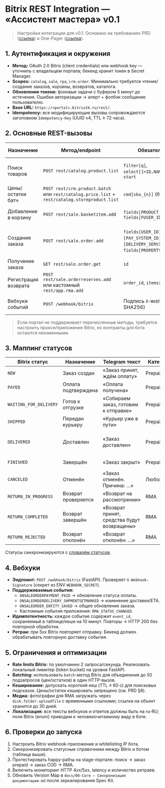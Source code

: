 # Bitrix REST Integration — «Ассистент мастера» v0.1

> Настройки интеграции для v0.1. Основано на требованиях PRD ([ссылка](../../docs/PRD%20%E2%80%94%20%C2%AB%D0%90%D1%81%D1%81%D0%B8%D1%81%D1%82%D0%B5%D0%BD%D1%82%20%D0%BC%D0%B0%D1%81%D1%82%D0%B5%D1%80%D0%B0%C2%BB.md)) и One-Pager ([ссылка](../../docs/ONE-PAGER%20%E2%80%94%20%D0%90%D1%81%D1%81%D0%B8%D1%81%D1%82%D0%B5%D0%BD%D1%82%20%D0%BC%D0%B0%D1%81%D1%82%D0%B5%D1%80%D0%B0%20v0.1.md)).

## 1. Аутентификация и окружения
- **Метод:** OAuth 2.0 Bitrix (client credentials) или webhook key — уточнить с владельцем портала; бекенд хранит токен в Secret Manager.
- **Scopes:** `catalog`, `sale`, `rpa`, `crm.order`. Минимально требуется чтение/создание заказов, корзины, возвратов, каталога.
- **Обновление токена:** фоновые задачи с буфером 5 минут до истечения. Ошибки авторизации → алерт + фолбэк сообщение пользователю.
- **Base URL:** `https://<portal>.bitrix24.ru/rest/`.
- **Idempotency:** все модифицирующие вызовы сопровождаются заголовком `Idempotency-Key` (UUID v4, TTL ≥ 72 часа).

## 2. Основные REST-вызовы
| Назначение | Метод/endpoint | Обязательные параметры | Важные ответы | Нефункциональные требования |
| --- | --- | --- | --- | --- |
| Поиск товаров | `POST rest/catalog.product.list` | `filter[q]`, `select[]=ID,NAME,PRICE,DETAIL_PICTURE`, `start` | `result.items[]` с SKU и ценой | Таймаут 3 с, p95 < 250 мс, до 2 ретраев (250/500 мс + jitter) |
| Цены/остатки батч | `POST rest/crm.product.batch` или `rest/catalog.price.list` + `rest/catalog.storeproduct.list` | `cmd[sku_{n}]` (батч ≤ 50 SKU) | `result.result.sku_{n}` с `PRICE`, `CURRENCY`, `STORE_AMOUNT[]` | Параллель до 3 батчей; повтор при 5xx |
| Добавление в корзину | `POST rest/sale.basketitem.add` | `fields[PRODUCT_ID]`, `fields[QUANTITY]`, `fields[FUSER_ID]` | `result` = basket item id | Подтверждение цены/остатка перед заказом |
| Создание заказа | `POST rest/sale.order.add` | `fields[USER_ID]`, `fields[PAYMENT][0][PAY_SYSTEM_ID]`, `fields[SHIPMENT][0][DELIVERY_SERVICE_ID]`, `fields[PROPERTY_VALUES]` (адрес) | `result` = `ORDER_ID`, `result_data.payment_url?` | Payment system выбирается по типу `prepaid`/`cod`; проверка статуса после ответа |
| Получение заказа | `GET rest/sale.order.get` | `id` | `result` с `STATUS_ID`, `PAYMENT`/`SHIPMENT` | Используется для `/track` и `/myorders` |
| Регистрация возврата | `POST rest/sale.orderreserves.add` или кастомный `rest/app.rma.add` | `order_id`, `items[]`, `photos[]` (ссылки) | `result` = `RMA_ID`, `STATUS` | Требуется сохранение ссылок на медиа до 30 дней |
| Вебхуки событий | `POST /webhook/bitrix` | Подпись `X-Webhook-Signature` (HMAC-SHA256) | `event`, `data` | Проверка `event_id` на повтор, TTL 5 мин |

> Если портал не поддерживает перечисленные методы, требуется настроить прокси/приложение Bitrix, но контракты для бота остаются неизменными.

## 3. Маппинг статусов
| Bitrix статус | Назначение | Telegram текст | Категория | Комментарии |
| --- | --- | --- | --- | --- |
| `NEW` | Заказ создан | «Заказ принят, ждём оплату» | Prepaid/COD | Ответ сразу после `order.add` |
| `PAYED` | Оплата подтверждена | «Оплата получена» | Prepaid | Приходит по `payment.status.changed` |
| `WAITING_FOR_DELIVERY` | Готов к отгрузке | «Собираем заказ, готовим к отправке» | Prepaid/COD | Дополнительно отображаем ETA |
| `SHIPPED` | Передан курьеру | «Курьер уже в пути» | Prepaid/COD | Уточняем дату/номер отслеживания |
| `DELIVERED` | Доставлен | «Заказ доставлен» | Prepaid/COD | Для COD инициирует запрос подтверждения оплаты |
| `FINISHED` | Завершён | «Заказ закрыт» | Prepaid/COD | После подтверждения оплаты/возврата |
| `CANCELED` | Отменён | «Заказ отменён. Причина: …» | Любой | Включает подпись причины |
| `RETURN_IN_PROGRESS` | Возврат проверяется | «Возврат на рассмотрении» | RMA | Вебхук `rma.status.changed` |
| `RETURN_COMPLETED` | Возврат завершён | «Возврат принят, средства будут возвращены» | RMA | Отражается в `/return` |
| `RETURN_REJECTED` | Возврат отклонён | «Возврат отклонён: …» | RMA | Требует указания причины |

Статусы синхронизируются с [словарём статусов](../../docs/00%E2%80%91Core%20%E2%80%94%20%D0%A1%D0%B8%D0%BD%D1%85%D1%80%D0%BE%D0%BD%D0%B8%D0%B7%D0%B0%D1%86%D0%B8%D1%8F%20%D0%B4%D0%BE%D0%BA%D1%83%D0%BC%D0%B5%D0%BD%D1%82%D0%B0%D1%86%D0%B8%D0%B8.md#3-status-dictionary-v1).

## 4. Вебхуки
- **Эндпоинт:** `POST /webhook/bitrix` (FastAPI). Проверяет `X-Webhook-Signature` (секрет из ENV `WEBHOOK_SECRET`).
- **Поддерживаемые события:**
  - `ONSALEORDERPAYMENT_PAID` → обновление статуса оплаты.
  - `ONSALEORDERDELIVERY_SHPMENTSETMARKED` → изменение доставки/ETA.
  - `ONSALEORDER_ENTITY_SAVED` → общее обновление заказа.
  - Кастомные события приложения: `RMA_STATUS_CHANGED`.
- **Идемпотентность:** каждое событие содержит `event_id`, сохраняемый в таблице/кеше на 10 минут. Повторы → HTTP 200 без повторной обработки.
- **Ретраи:** при 5xx Bitrix повторяет отправку. Бекенд должен обрабатывать повторную доставку события.

## 5. Ограничения и оптимизации
- **Rate limits Bitrix:** по умолчанию 2 запроса/секунда. Реализовать локальный лимитер (token bucket) на уровне FastAPI.
- **Batching:** использовать `batch`-метод Bitrix для объединения до 50 подзапросов (цен/остатков) в один HTTP-вызов.
- **Кеширование:** допускать короткий кеш (TTL ≤ 60 с) для поисковых подсказок. Цены/остатки кэшировать запрещено (см. PRD §8).
- **Медиа:** фотографии для RMA загружать через `disk.folder.uploadfile` с временными ссылками; ссылка на объект хранится до 30 дней.
- **Локализация:** все тексты вебхуков и ответов должны быть на ru-RU; поля Bitrix (enum) приводим к человекочитаемому виду в боте.

## 6. Проверки до запуска
1. Настроить Bitrix webhook-приложение и whitelisting IP бота.
2. Синхронизировать статусные справочники между Bitrix и ботом (таблица выше).
3. Протестировать happy-pathы на stage-портале: поиск → заказ prepaid → заказ COD → RMA.
4. Включить мониторинг HTTP 4xx/5xx, latency и количество ретраев.
5. Обновить Version Map в `docs/00‑Core — Синхронизация документации.md` после зеркалирования Spec Kit.
